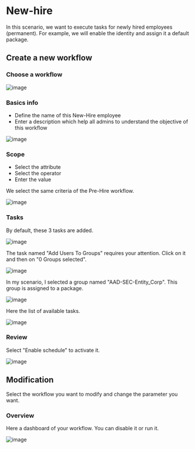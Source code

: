 # New-hire
In this scenario, we want to execute tasks for newly hired employees (permanent). For example, we will enable the identity and assign it a default package.

## Create a new workflow
### Choose a workflow

![image](./images/NewHire_1.png)

### Basics info
- Define the name of this New-Hire employee
- Enter a description which help all admins to understand the objective of this workflow

![image](./images/NewHire_2.png)


### Scope
- Select the attribute
- Select the operator
- Enter the value

We select the same criteria of the Pre-Hire workflow.

![image](./images/NewHire_3.png)

### Tasks
By default, these 3 tasks are added.

![image](./images/PreHire_4.png)

The task named "Add Users To Groups" requires your attention. Click on it and then on "0 Groups selected".

![image](./images/NewHire_4.1.png)

In my scenario, I selected a group named "AAD-SEC-Entity_Corp". This group is assigned to a package.

![image](./images/Pack_Corp.png)

Here the list of available tasks.

![image](./images/PreHire_4.1.png)


### Review
Select "Enable schedule" to activate it.

![image](./images/NewHire_5.png)


## Modification
Select the workflow you want to modify and change the parameter you want.


### Overview
Here a dashboard of your workflow. You can disable it or run it.

![image](./images/NewHire_6.png)




